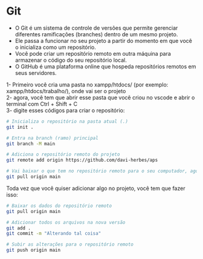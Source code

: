 # Git

- O Git é um sistema de controle de versões que permite gerenciar diferentes ramificações (branches) dentro de um mesmo projeto.
- Ele passa a funcionar no seu projeto a partir do momento em que você o inicializa como um repositório.
- Você pode criar um repositório remoto em outra máquina para armazenar o código do seu repositório local.
- O GitHub é uma plataforma online que hospeda repositórios remotos em seus servidores.

1- Primeiro você cria uma pasta no xampp/htdocs/ (por exemplo: xampp/htdocs/trabalho/), onde vai ser o projeto<br>
2- agora, você tem que abrir esse pasta que você criou no vscode e abrir o terminal com Ctrl + Shift + C<br>
3- digite esses códigos para criar o repositório:<br>

```bash
# Inicializa o repositório na pasta atual (.)
git init .

# Entra na branch (ramo) principal
git branch -M main

# Adiciona o repositório remoto do projeto
git remote add origin https://github.com/davi-herbes/aps

# Vai baixar o que tem no repositório remoto para o seu computador, agora você pode começar a programar
git pull origin main
```

Toda vez que você quiser adicionar algo no projeto, você tem que fazer isso:

```bash
# Baixar os dados do repositório remoto
git pull origin main

# Adicionar todos os arquivos na nova versão
git add .
git commit -m "Alterando tal coisa"

# Subir as alterações para o repositório remoto
git push origin main

```
